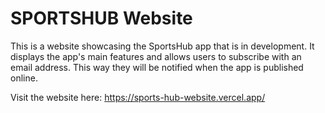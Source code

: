# SPORTSHUB Website

This is a website showcasing the SportsHub app that is in development. It displays the app's main features and allows users to subscribe with an email address. This way they will be notified when the app is published online.

Visit the website here: https://sports-hub-website.vercel.app/

